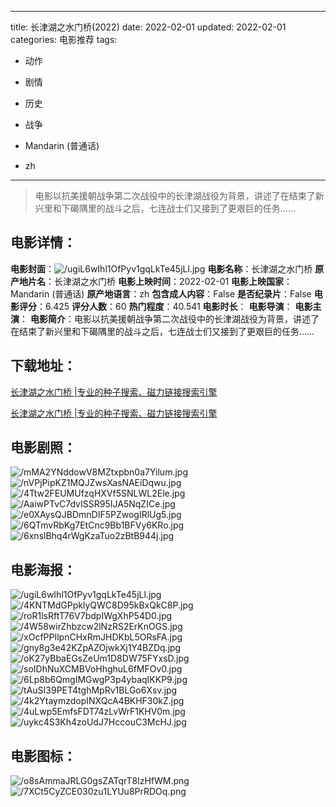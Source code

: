 
---
title: 长津湖之水门桥(2022)
date: 2022-02-01
updated: 2022-02-01
categories: 电影推荐
tags:
- 动作
- 剧情
- 历史
- 战争

- Mandarin (普通话)
- zh
---


> 电影以抗美援朝战争第二次战役中的长津湖战役为背景，讲述了在结束了新兴里和下碣隅里的战斗之后，七连战士们又接到了更艰巨的任务……

## **电影详情**：

**电影封面**：<img src="https://image.tmdb.org/t/p/w200/ugiL6wIhl1OfPyv1gqLkTe45jLl.jpg" alt="/ugiL6wIhl1OfPyv1gqLkTe45jLl.jpg" title="/ugiL6wIhl1OfPyv1gqLkTe45jLl.jpg">
**电影名称**：长津湖之水门桥
**原产地片名**：长津湖之水门桥
**电影上映时间**：2022-02-01
**电影上映国家**：Mandarin (普通话)
**原产地语言**：zh
**包含成人内容**：False
**是否纪录片**：False
**电影评分**：6.425
**评分人数**：60
**热门程度**：40.541
**电影时长**：
**电影导演**：
**电影主演**：
**电影简介**：电影以抗美援朝战争第二次战役中的长津湖战役为背景，讲述了在结束了新兴里和下碣隅里的战斗之后，七连战士们又接到了更艰巨的任务……

## **下载地址**：
[长津湖之水门桥 |专业的种子搜索、磁力链接搜索引擎](https://movie.amd794.com:2083/?search=%E9%95%BF%E6%B4%A5%E6%B9%96%E4%B9%8B%E6%B0%B4%E9%97%A8%E6%A1%A5&ordering=&mode=match_phrase&page_size=10&page=1)

[长津湖之水门桥 |专业的种子搜索、磁力链接搜索引擎](https://movie.amd794.com:2083/?search=%E9%95%BF%E6%B4%A5%E6%B9%96%E4%B9%8B%E6%B0%B4%E9%97%A8%E6%A1%A5&ordering=&mode=match_phrase&page_size=10&page=1)
 

## **电影剧照**：
<img src="https://image.tmdb.org/t/p/original/mMA2YNddowV8MZtxpbn0a7Yilum.jpg" alt="/mMA2YNddowV8MZtxpbn0a7Yilum.jpg" title="/mMA2YNddowV8MZtxpbn0a7Yilum.jpg"><img src="https://image.tmdb.org/t/p/original/nVPjPipKZ1MQJZwsXasNAEiDqwu.jpg" alt="/nVPjPipKZ1MQJZwsXasNAEiDqwu.jpg" title="/nVPjPipKZ1MQJZwsXasNAEiDqwu.jpg"><img src="https://image.tmdb.org/t/p/original/4Ttw2FEUMUfzqHXVf5SNLWL2Ele.jpg" alt="/4Ttw2FEUMUfzqHXVf5SNLWL2Ele.jpg" title="/4Ttw2FEUMUfzqHXVf5SNLWL2Ele.jpg"><img src="https://image.tmdb.org/t/p/original/AaiwPTvC7dvISSR95IJA5NqZICe.jpg" alt="/AaiwPTvC7dvISSR95IJA5NqZICe.jpg" title="/AaiwPTvC7dvISSR95IJA5NqZICe.jpg"><img src="https://image.tmdb.org/t/p/original/e0XAysQJBDmnDIF5PZwogIRlUg5.jpg" alt="/e0XAysQJBDmnDIF5PZwogIRlUg5.jpg" title="/e0XAysQJBDmnDIF5PZwogIRlUg5.jpg"><img src="https://image.tmdb.org/t/p/original/6QTmvRbKg7EtCnc9Bb1BFVy6KRo.jpg" alt="/6QTmvRbKg7EtCnc9Bb1BFVy6KRo.jpg" title="/6QTmvRbKg7EtCnc9Bb1BFVy6KRo.jpg"><img src="https://image.tmdb.org/t/p/original/6xnslBhq4rWgKzaTuo2zBtB944j.jpg" alt="/6xnslBhq4rWgKzaTuo2zBtB944j.jpg" title="/6xnslBhq4rWgKzaTuo2zBtB944j.jpg">

## **电影海报**：
<img src="https://image.tmdb.org/t/p/original/ugiL6wIhl1OfPyv1gqLkTe45jLl.jpg" alt="/ugiL6wIhl1OfPyv1gqLkTe45jLl.jpg" title="/ugiL6wIhl1OfPyv1gqLkTe45jLl.jpg"><img src="https://image.tmdb.org/t/p/original/4KNTMdGPpklyQWC8D95kBxQkC8P.jpg" alt="/4KNTMdGPpklyQWC8D95kBxQkC8P.jpg" title="/4KNTMdGPpklyQWC8D95kBxQkC8P.jpg"><img src="https://image.tmdb.org/t/p/original/roR1lsRftT76V7bdpIWgXhP54D0.jpg" alt="/roR1lsRftT76V7bdpIWgXhP54D0.jpg" title="/roR1lsRftT76V7bdpIWgXhP54D0.jpg"><img src="https://image.tmdb.org/t/p/original/4W58wirZhbzcw2lNzRS2ErKnOGS.jpg" alt="/4W58wirZhbzcw2lNzRS2ErKnOGS.jpg" title="/4W58wirZhbzcw2lNzRS2ErKnOGS.jpg"><img src="https://image.tmdb.org/t/p/original/xOcfPPIlpnCHxRmJHDKbL5ORsFA.jpg" alt="/xOcfPPIlpnCHxRmJHDKbL5ORsFA.jpg" title="/xOcfPPIlpnCHxRmJHDKbL5ORsFA.jpg"><img src="https://image.tmdb.org/t/p/original/gny8g3e42KZpAZOjwkXj1Y4BZDq.jpg" alt="/gny8g3e42KZpAZOjwkXj1Y4BZDq.jpg" title="/gny8g3e42KZpAZOjwkXj1Y4BZDq.jpg"><img src="https://image.tmdb.org/t/p/original/oK27yBbaEGsZeUm1D8DW75FYxsD.jpg" alt="/oK27yBbaEGsZeUm1D8DW75FYxsD.jpg" title="/oK27yBbaEGsZeUm1D8DW75FYxsD.jpg"><img src="https://image.tmdb.org/t/p/original/soIDhNuXCMBVoHhghuL6fMFOv0.jpg" alt="/soIDhNuXCMBVoHhghuL6fMFOv0.jpg" title="/soIDhNuXCMBVoHhghuL6fMFOv0.jpg"><img src="https://image.tmdb.org/t/p/original/6Lp8b6QmgIMGwgP3p4ybaqIKKP9.jpg" alt="/6Lp8b6QmgIMGwgP3p4ybaqIKKP9.jpg" title="/6Lp8b6QmgIMGwgP3p4ybaqIKKP9.jpg"><img src="https://image.tmdb.org/t/p/original/tAuSI39PET4tghMpRv1BLGo6Xsv.jpg" alt="/tAuSI39PET4tghMpRv1BLGo6Xsv.jpg" title="/tAuSI39PET4tghMpRv1BLGo6Xsv.jpg"><img src="https://image.tmdb.org/t/p/original/4k2YtaymzdopINXQcA4BKHF30kZ.jpg" alt="/4k2YtaymzdopINXQcA4BKHF30kZ.jpg" title="/4k2YtaymzdopINXQcA4BKHF30kZ.jpg"><img src="https://image.tmdb.org/t/p/original/4uLwp5EmfsFDT74zLvWrF1KHV0m.jpg" alt="/4uLwp5EmfsFDT74zLvWrF1KHV0m.jpg" title="/4uLwp5EmfsFDT74zLvWrF1KHV0m.jpg"><img src="https://image.tmdb.org/t/p/original/uykc4S3Kh4zoUdJ7HccouC3McHJ.jpg" alt="/uykc4S3Kh4zoUdJ7HccouC3McHJ.jpg" title="/uykc4S3Kh4zoUdJ7HccouC3McHJ.jpg">

## **电影图标**：
<img src="https://image.tmdb.org/t/p/original/o8sAmmaJRLG0gsZATqrT8lzHfWM.png" alt="/o8sAmmaJRLG0gsZATqrT8lzHfWM.png" title="/o8sAmmaJRLG0gsZATqrT8lzHfWM.png"><img src="https://image.tmdb.org/t/p/original/7XCt5CyZCE030zu1LYUu8PrRDOq.png" alt="/7XCt5CyZCE030zu1LYUu8PrRDOq.png" title="/7XCt5CyZCE030zu1LYUu8PrRDOq.png">

